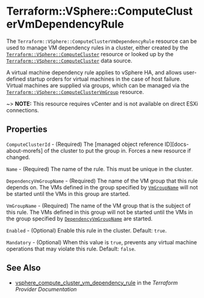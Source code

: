 # Terraform::VSphere::ComputeClusterVmDependencyRule

The `Terraform::VSphere::ComputeClusterVmDependencyRule` resource can be used to manage
VM dependency rules in a cluster, either created by the
[`Terraform::VSphere::ComputeCluster`][tf-vsphere-cluster-resource] resource or looked up
by the [`Terraform::VSphere::ComputeCluster`][tf-vsphere-cluster-data-source] data source.

[tf-vsphere-cluster-resource]: /docs/providers/vsphere/r/compute_cluster.html
[tf-vsphere-cluster-data-source]: /docs/providers/vsphere/d/compute_cluster.html

A virtual machine dependency rule applies to vSphere HA, and allows
user-defined startup orders for virtual machines in the case of host failure.
Virtual machines are supplied via groups, which can be managed via the
[`Terraform::VSphere::ComputeClusterVmGroup`][tf-vsphere-cluster-vm-group-resource]
resource.

[tf-vsphere-cluster-vm-group-resource]: /docs/providers/vsphere/r/compute_cluster_vm_group.html

~> **NOTE:** This resource requires vCenter and is not available on direct ESXi
connections.

## Properties

`ComputeClusterId` - (Required) The [managed object reference
ID][docs-about-morefs] of the cluster to put the group in.  Forces a new
resource if changed.

`Name` - (Required) The name of the rule. This must be unique in the
cluster.

`DependencyVmGroupName` - (Required) The name of the VM group that this
rule depends on. The VMs defined in the group specified by
[`VmGroupName`](#vm_group_name) will not be started until the VMs in this
group are started.

`VmGroupName` - (Required) The name of the VM group that is the subject of
this rule. The VMs defined in this group will not be started until the VMs in
the group specified by
[`DependencyVmGroupName`](#dependency_vm_group_name) are started.

`Enabled` - (Optional) Enable this rule in the cluster. Default: `true`.

`Mandatory` - (Optional) When this value is `true`, prevents any virtual
machine operations that may violate this rule. Default: `false`.


## See Also

* [vsphere_compute_cluster_vm_dependency_rule](https://www.terraform.io/docs/providers/vsphere/r/compute_cluster_vm_dependency_rule.html) in the _Terraform Provider Documentation_